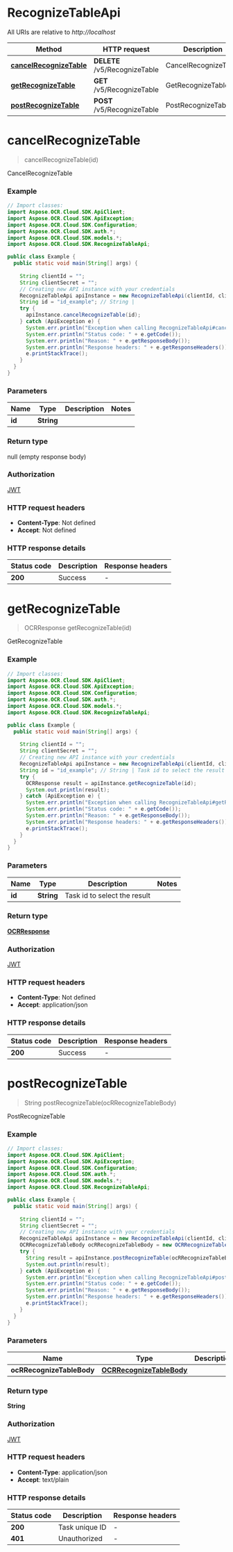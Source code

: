 # RecognizeTableApi

All URIs are relative to *http://localhost*

| Method | HTTP request | Description |
|------------- | ------------- | -------------|
| [**cancelRecognizeTable**](RecognizeTableApi.md#cancelRecognizeTable) | **DELETE** /v5/RecognizeTable | CancelRecognizeTable |
| [**getRecognizeTable**](RecognizeTableApi.md#getRecognizeTable) | **GET** /v5/RecognizeTable | GetRecognizeTable |
| [**postRecognizeTable**](RecognizeTableApi.md#postRecognizeTable) | **POST** /v5/RecognizeTable | PostRecognizeTable |


<a name="cancelRecognizeTable"></a>
# **cancelRecognizeTable**
> cancelRecognizeTable(id)

CancelRecognizeTable

### Example
```java
// Import classes:
import Aspose.OCR.Cloud.SDK.ApiClient;
import Aspose.OCR.Cloud.SDK.ApiException;
import Aspose.OCR.Cloud.SDK.Configuration;
import Aspose.OCR.Cloud.SDK.auth.*;
import Aspose.OCR.Cloud.SDK.models.*;
import Aspose.OCR.Cloud.SDK.RecognizeTableApi;

public class Example {
  public static void main(String[] args) {
    
    String clientId = "";
    String clientSecret = "";
    // Creating new API instance with your credentials
    RecognizeTableApi apiInstance = new RecognizeTableApi(clientId, clientSecret);
    String id = "id_example"; // String | 
    try {
      apiInstance.cancelRecognizeTable(id);
    } catch (ApiException e) {
      System.err.println("Exception when calling RecognizeTableApi#cancelRecognizeTable");
      System.err.println("Status code: " + e.getCode());
      System.err.println("Reason: " + e.getResponseBody());
      System.err.println("Response headers: " + e.getResponseHeaders());
      e.printStackTrace();
    }
  }
}
```

### Parameters

| Name | Type | Description  | Notes |
|------------- | ------------- | ------------- | -------------|
| **id** | **String**|  | |

### Return type

null (empty response body)

### Authorization

[JWT](../README.md#JWT)

### HTTP request headers

 - **Content-Type**: Not defined
 - **Accept**: Not defined

### HTTP response details
| Status code | Description | Response headers |
|-------------|-------------|------------------|
| **200** | Success |  -  |

<a name="getRecognizeTable"></a>
# **getRecognizeTable**
> OCRResponse getRecognizeTable(id)

GetRecognizeTable

### Example
```java
// Import classes:
import Aspose.OCR.Cloud.SDK.ApiClient;
import Aspose.OCR.Cloud.SDK.ApiException;
import Aspose.OCR.Cloud.SDK.Configuration;
import Aspose.OCR.Cloud.SDK.auth.*;
import Aspose.OCR.Cloud.SDK.models.*;
import Aspose.OCR.Cloud.SDK.RecognizeTableApi;

public class Example {
  public static void main(String[] args) {
    
    String clientId = "";
    String clientSecret = "";
    // Creating new API instance with your credentials
    RecognizeTableApi apiInstance = new RecognizeTableApi(clientId, clientSecret);
    String id = "id_example"; // String | Task id to select the result
    try {
      OCRResponse result = apiInstance.getRecognizeTable(id);
      System.out.println(result);
    } catch (ApiException e) {
      System.err.println("Exception when calling RecognizeTableApi#getRecognizeTable");
      System.err.println("Status code: " + e.getCode());
      System.err.println("Reason: " + e.getResponseBody());
      System.err.println("Response headers: " + e.getResponseHeaders());
      e.printStackTrace();
    }
  }
}
```

### Parameters

| Name | Type | Description  | Notes |
|------------- | ------------- | ------------- | -------------|
| **id** | **String**| Task id to select the result | |

### Return type

[**OCRResponse**](OCRResponse.md)

### Authorization

[JWT](../README.md#JWT)

### HTTP request headers

 - **Content-Type**: Not defined
 - **Accept**: application/json

### HTTP response details
| Status code | Description | Response headers |
|-------------|-------------|------------------|
| **200** | Success |  -  |

<a name="postRecognizeTable"></a>
# **postRecognizeTable**
> String postRecognizeTable(ocRRecognizeTableBody)

PostRecognizeTable

### Example
```java
// Import classes:
import Aspose.OCR.Cloud.SDK.ApiClient;
import Aspose.OCR.Cloud.SDK.ApiException;
import Aspose.OCR.Cloud.SDK.Configuration;
import Aspose.OCR.Cloud.SDK.auth.*;
import Aspose.OCR.Cloud.SDK.models.*;
import Aspose.OCR.Cloud.SDK.RecognizeTableApi;

public class Example {
  public static void main(String[] args) {
    
    String clientId = "";
    String clientSecret = "";
    // Creating new API instance with your credentials
    RecognizeTableApi apiInstance = new RecognizeTableApi(clientId, clientSecret);
    OCRRecognizeTableBody ocRRecognizeTableBody = new OCRRecognizeTableBody(); // OCRRecognizeTableBody | 
    try {
      String result = apiInstance.postRecognizeTable(ocRRecognizeTableBody);
      System.out.println(result);
    } catch (ApiException e) {
      System.err.println("Exception when calling RecognizeTableApi#postRecognizeTable");
      System.err.println("Status code: " + e.getCode());
      System.err.println("Reason: " + e.getResponseBody());
      System.err.println("Response headers: " + e.getResponseHeaders());
      e.printStackTrace();
    }
  }
}
```

### Parameters

| Name | Type | Description  | Notes |
|------------- | ------------- | ------------- | -------------|
| **ocRRecognizeTableBody** | [**OCRRecognizeTableBody**](OCRRecognizeTableBody.md)|  | |

### Return type

**String**

### Authorization

[JWT](../README.md#JWT)

### HTTP request headers

 - **Content-Type**: application/json
 - **Accept**: text/plain

### HTTP response details
| Status code | Description | Response headers |
|-------------|-------------|------------------|
| **200** | Task unique ID |  -  |
| **401** | Unauthorized |  -  |

